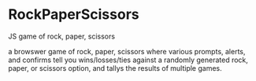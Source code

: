 # RockPaperScissors

JS game of rock, paper, scissors

a browswer game of rock, paper, scissors where various prompts, alerts, and confirms tell you wins/losses/ties against a randomly generated rock, paper, or scissors option, and tallys the results of multiple games.

